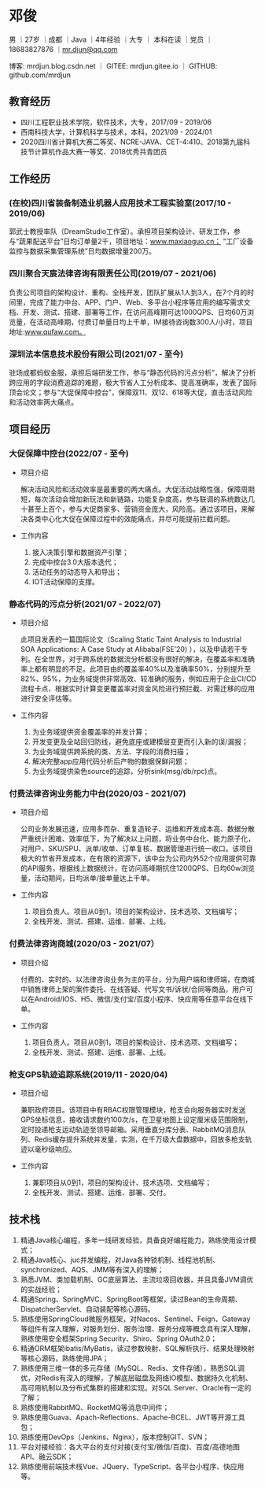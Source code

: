 # 邓俊

男 ｜27岁 ｜成都 ｜Java ｜4年经验 ｜大专 ｜ 本科在读 ｜党员 ｜18683827876 ｜mr.djun@qq.com

博客: mrdjun.blog.csdn.net ｜ GITEE: mrdjun.gitee.io ｜ GITHUB: github.com/mrdjun

## 教育经历

- 四川工程职业技术学院，软件技术，大专，2017/09 - 2019/06
- 西南科技大学，计算机科学与技术，本科，2021/09 - 2024/01
- 2020四川省计算机大赛二等奖、NCRE-JAVA、CET-4:410、2018第九届科技节计算机作品大赛一等奖、2018优秀共青团员

## 工作经历

### (在校)四川省装备制造业机器人应用技术工程实验室(2017/10 - 2019/06)

郭武士教授率队（DreamStudio工作室）。承担项目架构设计、研发工作，参与“蔬果配送平台”日均订单量2千，项目地址：www.maxiaoguo.cn； “工厂设备监控与数据采集管理系统”日均数据增量200万。

### 四川聚合天宸法律咨询有限责任公司(2019/07 - 2021/06)

负责公司项目的架构设计、重构、全栈开发，团队扩展从1人到3人，在7个月的时间里，完成了能力中台、APP、门户、Web、多平台小程序等应用的编写需求文档、开发、测试、搭建、部署等工作，在访问高峰期可达1000QPS、日均60万浏览量，在活动高峰期，付费订单量日均上千单，IM接待咨询数300人/小时，项目地址:www.qufaw.com。

### 深圳法本信息技术股份有限公司(2021/07 - 至今)

驻场成都蚂蚁金服，承担后端研发工作，参与“静态代码的污点分析”，解决了分析跨应用的字段消费追踪的难题，极大节省人工分析成本、提高准确率，发表了国际顶会论文；参与“大促保障中控台”，保障双11、双12、618等大促，直击活动风险和活动效率两大痛点。

## 项目经历

### 大促保障中控台(2022/07 - 至今)

- 项目介绍

  解决活动风险和活动效率是最重要的两大痛点。大促活动战略性强，保障周期短，每次活动会增加新玩法和新链路，功能复杂度高，参与联调的系统数达几十甚至上百个，参与大促商家多、营销资金庞大，风险高。通过该项目，来解决各类中心化大促在保障过程中的效能痛点，并尽可能提前拦截问题。

- 工作内容

    1. 接入决策引擎和数据资产引擎；
    2. 完成中控台3.0大版本迭代；
    3. 活动任务的动态导入和导出；
    4. IOT活动保障的支撑。

### 静态代码的污点分析(2021/07 - 2022/07)

- 项目介绍

  此项目发表的一篇国际论文（Scaling Static Taint Analysis to Industrial SOA Applications: A Case Study at Alibaba(FSE’20) ），以及申请若干专利。在全世界，对于跨系统的数据流分析都没有很好的解决，在覆盖率和准确率上都有明显的不足。此项目由的覆盖率40%以及准确率50%，分别提升至82%、95%，为业务域提供非常高效、较准确的服务，例如应用于企业CI/CD流程卡点、根据实时计算变更覆盖率对资金风险进行预拦截、对需迁移的应用进行安全评估等。

- 工作内容

    1. 为业务域提供资金覆盖率的并发计算；
    2. 开发变更及全站回归防线，避免底座或建模层变更而引入新的误/漏报；
    3. 为业务域提供跨系统的类、方法、字段的消费扫描；
    4. 解决完整app应用代码分析后产物的数据保鲜问题；
    5. 为业务域提供染色source的追踪，分析sink(msg/db/rpc)点。

### 付费法律咨询业务能力中台(2020/03 - 2021/07)

- 项目介绍

  公司业务发展迅速，应用多而杂、重复造轮子、运维和开发成本高、数据分散严重统计困难、效率低下，为了解决以上问题，将业务中台化、能力原子化，对用户、SKU/SPU、派单/收单、订单复核、数据管理进行统一收口。该项目极大的节省开发成本，在有限的资源下，该中台为公司内外52个应用提供可靠的API服务，根据线上数据统计，在访问高峰期抗住1200QPS、日均60w浏览量，活动期间，日均派单/接单量达上千单。

- 工作内容

    1. 项目负责人。项目从0到1，项目的架构设计、技术选项、文档编写；
    2. 全栈开发、测试、搭建、运维、部署、上线。

### 付费法律咨询商城(2020/03 - 2021/07）

- 项目介绍

  付费的、实时的、以法律咨询业务为主的平台，分为用户端和律师端，在商城中销售律师上架的案件委托、在线答疑、代写文书/诉状/合同等商品，用户可以在Android/IOS、H5、微信/支付宝/百度小程序、快应用等任意平台在线下单。

- 工作内容

    1. 项目负责人。项目从0到1，项目的架构设计、技术选项、文档编写；
    2. 全栈开发、测试、搭建、运维、部署、上线。

### 枪支GPS轨迹追踪系统(2019/11 - 2020/04)

- 项目介绍

  兼职政府项目。该项目中有RBAC权限管理模块，枪支会向服务器实时发送GPS坐标信息，接收请求数约100次/s，在卫星地图上设定厘米级范围限制，定时投递枪支运动轨迹至领导邮箱。采用垂直分库分表、RabbitMQ消息队列、Redis缓存提升系统并发量，实测，在千万级大盘数据中，回放多枪支轨迹以毫秒级响应。

- 工作内容

  1. 兼职项目从0到1，项目的架构设计、技术选项、文档编写； 
  2. 全栈开发、测试、搭建、运维、部署、交付。

## 技术栈

1. 精通Java核心编程，多年一线研发经验，具备良好编程能力，熟练使用设计模式；
2. 精通Java核心、juc并发编程，对Java各种锁机制、线程池机制、synchronized、AQS、JMM等有深入的理解；
3. 熟悉JVM、类加载机制、GC底层算法、主流垃圾回收器，并且具备JVM调优的实战经验；
4. 精通Spring、SpringMVC、SpringBoot等框架，读过Bean的生命周期、DispatcherServlet、自动装配等核心源码。
5. 熟练使用SpringCloud微服务框架，对Nacos、Sentinel、Feign、Gateway等组件有深入理解，对服务划分、服务治理、服务分成等概念具有深入理解，熟练使用安全框架Spring Security、Shiro、Spring OAuth2.0；
6. 精通ORM框架ibatis/MyBatis，读过参数映射、SQL解析执行、结果处理映射等核心源码，熟练使用JPA；
7. 熟练使用三维一体的多元存储（MySQL、Redis、文件存储），熟悉SQL调优，对Redis有深入的理解，了解底层磁盘及网络IO模型、数据持久化机制、高可用机制以及分布式集群的搭建和实现。对SQL Server、Oracle有一定的了解；
8. 熟练使用RabbitMQ、RocketMQ等消息中间件；
9. 熟练使用Guava、Apach-Reflections、Apache-BCEL、JWT等开源工具包；
10. 熟练使用DevOps（Jenkins、Nginx），版本控制GIT、SVN；
11. 平台对接经验：各大平台的支付对接(支付宝/微信/百度)、百度/高德地图API、融云SDK；
12. 熟练使用前端技术栈Vue、JQuery、TypeScript、各平台小程序、快应用等。